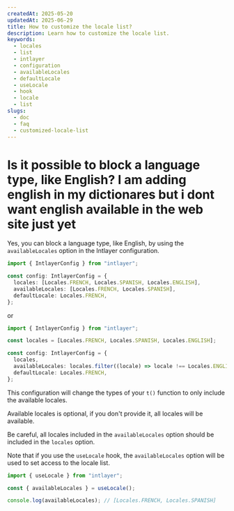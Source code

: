 ```yaml
---
createdAt: 2025-05-20
updatedAt: 2025-06-29
title: How to customize the locale list?
description: Learn how to customize the locale list.
keywords:
  - locales
  - list
  - intlayer
  - configuration
  - availableLocales
  - defaultLocale
  - useLocale
  - hook
  - locale
  - list
slugs:
  - doc
  - faq
  - customized-locale-list
---
```


# Is it possible to block a language type, like English? I am adding english in my dictionares but i dont want english available in the web site just yet

Yes, you can block a language type, like English, by using the `availableLocales` option in the Intlayer configuration.

```ts
import { IntlayerConfig } from "intlayer";

const config: IntlayerConfig = {
  locales: [Locales.FRENCH, Locales.SPANISH, Locales.ENGLISH],
  availableLocales: [Locales.FRENCH, Locales.SPANISH],
  defaultLocale: Locales.FRENCH,
};
```

or

```ts
import { IntlayerConfig } from "intlayer";

const locales = [Locales.FRENCH, Locales.SPANISH, Locales.ENGLISH];

const config: IntlayerConfig = {
  locales,
  availableLocales: locales.filter((locale) => locale !== Locales.ENGLISH),
  defaultLocale: Locales.FRENCH,
};
```

This configuration will change the types of your `t()` function to only include the available locales.

Available locales is optional, if you don't provide it, all locales will be available.

Be careful, all locales included in the `availableLocales` option should be included in the `locales` option.

Note that if you use the `useLocale` hook, the `availableLocales` option will be used to set access to the locale list.

```ts
import { useLocale } from "intlayer";

const { availableLocales } = useLocale();

console.log(availableLocales); // [Locales.FRENCH, Locales.SPANISH]
```

